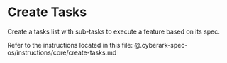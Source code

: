 # Create Tasks

Create a tasks list with sub-tasks to execute a feature based on its spec.

Refer to the instructions located in this file:
@.cyberark-spec-os/instructions/core/create-tasks.md
